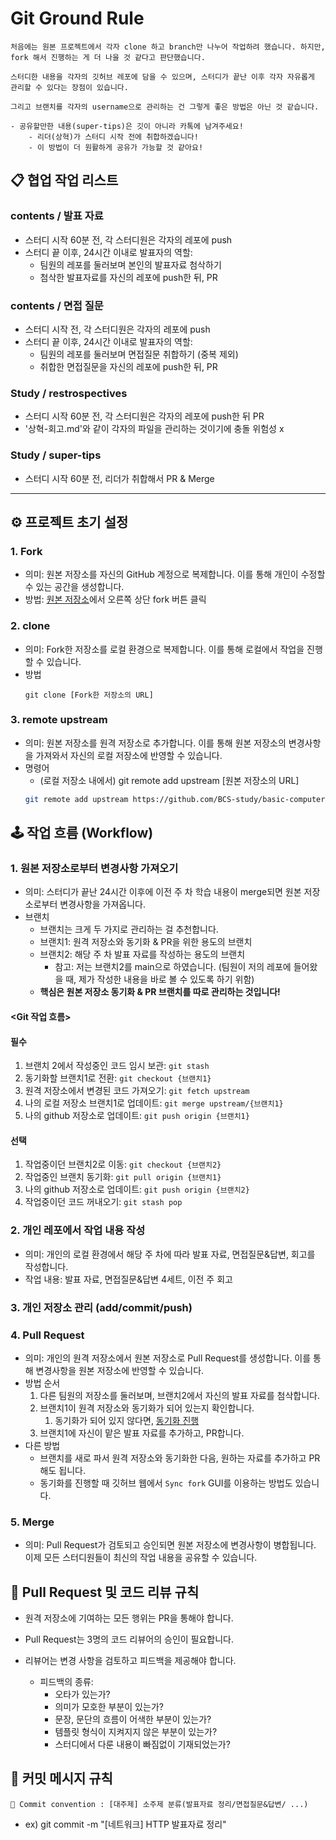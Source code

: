 # Git Ground Rule
```
처음에는 원본 프로젝트에서 각자 clone 하고 branch만 나누어 작업하려 했습니다. 하지만, fork 해서 진행하는 게 더 나을 것 같다고 판단했습니다. 

스터디한 내용을 각자의 깃허브 레포에 담을 수 있으며, 스터디가 끝난 이후 각자 자유롭게 관리할 수 있다는 장점이 있습니다. 

그리고 브랜치를 각자의 username으로 관리하는 건 그렇게 좋은 방법은 아닌 것 같습니다.

- 공유할만한 내용(super-tips)은 깃이 아니라 카톡에 남겨주세요!
    - 리더(상혁)가 스터디 시작 전에 취합하겠습니다!
    - 이 방법이 더 원활하게 공유가 가능할 것 같아요!
```
## 📋 협업 작업 리스트
### contents / 발표 자료
  - 스터디 시작 60분 전, 각 스터디원은 각자의 레포에 push
  - 스터디 끝 이후, 24시간 이내로 발표자의 역할:
    - 팀원의 레포를 둘러보며 본인의 발표자료 첨삭하기
    - 첨삭한 발표자료를 자신의 레포에 push한 뒤, PR

### contents / 면접 질문
  - 스터디 시작 전, 각 스터디원은 각자의 레포에 push
  - 스터디 끝 이후, 24시간 이내로 발표자의 역할:
    - 팀원의 레포를 둘러보며 면접질문 취합하기 (중복 제외)
    - 취합한 면접질문을 자신의 레포에 push한 뒤, PR

### Study / restrospectives
  - 스터디 시작 60분 전, 각 스터디원은 각자의 레포에 push한 뒤 PR
  - '상혁-회고.md'와 같이 각자의 파일을 관리하는 것이기에 충돌 위험성 x

### Study / super-tips
  - 스터디 시작 60분 전, 리더가 취합해서 PR & Merge

---
## ⚙️ 프로젝트 초기 설정

### 1. Fork
- 의미: 원본 저장소를 자신의 GitHub 계정으로 복제합니다. 이를 통해 개인이 수정할 수 있는 공간을 생성합니다.
- 방법: [원본 저장소](https://github.com/BCS-study/basic-computer-science)에서 오른쪽 상단 fork 버튼 클릭

### 2. clone
- 의미: Fork한 저장소를 로컬 환경으로 복제합니다. 이를 통해 로컬에서 작업을 진행할 수 있습니다.
- 방법
   ```
   git clone [Fork한 저장소의 URL]
   ```

### 3. remote upstream
- 의미: 원본 저장소를 원격 저장소로 추가합니다. 이를 통해 원본 저장소의 변경사항을 가져와서 자신의 로컬 저장소에 반영할 수 있습니다.
- 명령어
  - (로컬 저장소 내에서) git remote add upstream [원본 저장소의 URL]
   ```bash
   git remote add upstream https://github.com/BCS-study/basic-computer-science
   ```

## 🕹️ 작업 흐름 (Workflow)
### 1. 원본 저장소로부터 변경사항 가져오기
- 의미: 스터디가 끝난 24시간 이후에 이전 주 차 학습 내용이 merge되면 원본 저장소로부터 변경사항을 가져옵니다. 
- 브랜치
  - 브랜치는 크게 두 가지로 관리하는 걸 추천합니다.
  - 브랜치1: 원격 저장소와 동기화 & PR을 위한 용도의 브랜치
  - 브랜치2: 해당 주 차 발표 자료를 작성하는 용도의 브랜치
    - 참고: 저는 브랜치2를 main으로 하였습니다. (팀원이 저의 레포에 들어왔을 때, 제가 작성한 내용을 바로 볼 수 있도록 하기 위함)
  - **핵심은 원본 저장소 동기화 & PR 브랜치를 따로 관리하는 것입니다!**

#### <Git 작업 흐름>
#### 필수
 1. 브랜치 2에서 작성중인 코드 임시 보관: `git stash`
 2. 동기화할 브랜치1로 전환: `git checkout {브랜치1}`
 3. 원격 저장소에서 변경된 코드 가져오기: `git fetch upstream`
 4. 나의 로컬 저장소 브랜치1로 업데이트: `git merge upstream/{브랜치1}`
 5. 나의 github 저장소로 업데이트: `git push origin {브랜치1}`

#### 선택
1. 작업중이던 브랜치2로 이동: `git checkout {브랜치2}`
2. 작업중인 브랜치 동기화: `git pull origin {브랜치1}`
3. 나의 github 저장소로 업데이트: `git push origin {브랜치2}`
4. 작업중이던 코드 꺼내오기: `git stash pop`

### 2. 개인 레포에서 작업 내용 작성
- 의미: 개인의 로컬 환경에서 해당 주 차에 따라 발표 자료, 면접질문&답변, 회고를 작성합니다.
- 작업 내용: 발표 자료, 면접질문&답변 4세트, 이전 주 회고

### 3. 개인 저장소 관리 (add/commit/push)

### 4. Pull Request
- 의미: 개인의 원격 저장소에서 원본 저장소로 Pull Request를 생성합니다. 이를 통해 변경사항을 원본 저장소에 반영할 수 있습니다.
- 방법 순서
  1. 다른 팀원의 저장소를 둘러보며, 브랜치2에서 자신의 발표 자료를 첨삭합니다.
  2. 브랜치1이 원격 저장소와 동기화가 되어 있는지 확인합니다. 
     1. 동기화가 되어 있지 않다면, [동기화 진행](###1.-원본-저장소로부터-변경사항-가져오기)
  3. 브랜치1에 자신이 맡은 발표 자료를 추가하고, PR합니다. 
- 다른 방법
  - 브랜치를 새로 파서 원격 저장소와 동기화한 다음, 원하는 자료를 추가하고 PR 해도 됩니다. 
  - 동기화를 진행할 때 깃허브 웹에서 `Sync fork` GUI를 이용하는 방법도 있습니다.

### 5. Merge
- 의미: Pull Request가 검토되고 승인되면 원본 저장소에 변경사항이 병합됩니다. 이제 모든 스터디원들이 최신의 작업 내용을 공유할 수 있습니다.

## 📩 Pull Request 및 코드 리뷰 규칙
- 원격 저장소에 기여하는 모든 행위는 PR을 통해야 합니다. 
- Pull Request는 3명의 코드 리뷰어의 승인이 필요합니다.
- 리뷰어는 변경 사항을 검토하고 피드백을 제공해야 합니다.

  - 피드백의 종류:
    - 오타가 있는가?
    - 의미가 모호한 부분이 있는가?
    - 문장, 문단의 흐름이 어색한 부분이 있는가?
    - 템플릿 형식이 지켜지지 않은 부분이 있는가?
    - 스터디에서 다룬 내용이 빠짐없이 기재되었는가?

## 📄 커밋 메시지 규칙
```📍 Commit convention : [대주제] 소주제 분류(발표자료 정리/면접질문&답변/ ...)```
- ex) git commit -m "[네트워크] HTTP 발표자료 정리"

